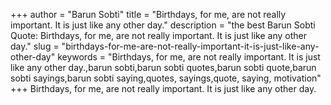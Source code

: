 +++
author = "Barun Sobti"
title = "Birthdays, for me, are not really important. It is just like any other day."
description = "the best Barun Sobti Quote: Birthdays, for me, are not really important. It is just like any other day."
slug = "birthdays-for-me-are-not-really-important-it-is-just-like-any-other-day"
keywords = "Birthdays, for me, are not really important. It is just like any other day.,barun sobti,barun sobti quotes,barun sobti quote,barun sobti sayings,barun sobti saying,quotes, sayings,quote, saying, motivation"
+++
Birthdays, for me, are not really important. It is just like any other day.
